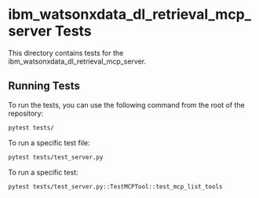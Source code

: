 # ibm_watsonxdata_dl_retrieval_mcp_server Tests

This directory contains tests for the ibm_watsonxdata_dl_retrieval_mcp_server.


## Running Tests

To run the tests, you can use the following command from the root of the repository:

```bash
pytest tests/
```

To run a specific test file:

```bash
pytest tests/test_server.py
```

To run a specific test:

```bash
pytest tests/test_server.py::TestMCPTool::test_mcp_list_tools
```
